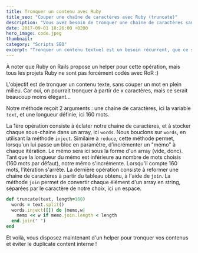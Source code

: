 ```yaml
---
title: Tronquer un contenu avec Ruby
title_seo: "Couper une chaîne de caractères avec Ruby (truncate)"
description: "Vous avez besoin de tronquer une chaine de caractères sans couper un mot en plein milieu ? Voici une méthode qui va vous faire gagner du temps"
date: 2017-09-01 18:26:00 +0200
hero_image: code.jpeg
thumbnail:
category: "Scripts SEO"
excerpt: "Tronquer un contenu textuel est un besoin récurrent, que ce soit sur un blog ou sur un site e-commerce : extrait d'un article, description courte d'un produit, etc. Souvent, cette manipulation est nécessaire pour éviter le contenu dupliqué. Je vous propose ici un petit helper qui vous fera gagner du temps si le site est développé avec Ruby."
---
```


À noter que Ruby on Rails propose un helper pour cette opération, mais tous les projets Ruby ne sont pas forcément codés avec RoR :)

L'objectif est de tronquer un contenu texte, sans couper un mot en plein milieu. Car oui, on pourrait tronquer à partir de x caractères, mais ce serait beaucoup moins élégant...

Notre méthode reçoit 2 arguments : une chaine de caractères, ici la variable `text`, et une longueur définie, ici 160 mots.

La 1ère opération consiste à éclater notre chaine de caractères, et à stocker chaque sous-chaine dans un array, ici `words`.
Nous bouclons sur `words`, en utilisant la méthode `inject`. Similaire à `reduce`, cette méthode permet, lorsqu'un lui passe un bloc en paramètre, d'incrémenter un "mémo" à chaque itération. Le mémo sera ici sous la forme d'un array (vide, donc). Tant que la longueur du mémo est inférieure au nombre de mots choisis (160 mots par défaut), notre mémo s'incrémente. Lorsqu'il compte 160 mots, l'itération s'arrête. La dernière opération consiste à reformer une chaine de caractères à partir du tableau obtenu, à l'aide de `join`. La méthode `join` permet de convertir chaque élément d'un array en string, séparées par le caractère de notre choix, ici un espace.

``` ruby
def truncate(text, length=160)
  words = text.split()
  words.inject([]) do |memo,w|
    memo << w if memo.join.length < length
  end.join(" ")
end
```

Et voilà, vous disposez maintenant d'un helper pour tronquer vos contenus et éviter le duplicate content interne !
